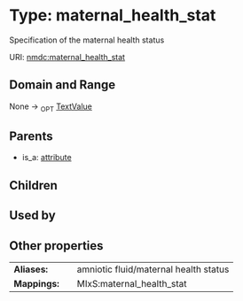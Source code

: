 
# Type: maternal_health_stat


Specification of the maternal health status

URI: [nmdc:maternal_health_stat](https://microbiomedata/meta/maternal_health_stat)


## Domain and Range

None ->  <sub>OPT</sub> [TextValue](TextValue.md)

## Parents

 *  is_a: [attribute](attribute.md)

## Children


## Used by


## Other properties

|  |  |  |
| --- | --- | --- |
| **Aliases:** | | amniotic fluid/maternal health status |
| **Mappings:** | | MIxS:maternal_health_stat |

